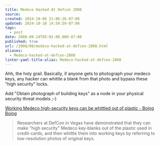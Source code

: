 ```yaml
---
title: Medeco Hacked At Defcon 2008
source: 
created: 2024-10-06 21:06:26-07:00
updated: 2024-10-10 14:59:59-07:00
tags:
  - post
date: 2008-08-24T05:01:00.000-07:00
published: true
url: /2008/08/medeco-hacked-at-defcon-2008.html
aliases:
  - Medeco-hacked-at-defcon-2008
linter-yaml-title-alias: Medeco-hacked-at-defcon-2008
---
```



Ahh, the holy grail. Basically, if anyone gets to photograph your medeco keys, any hacker can whittle a blank from that photo and bypass these "high security" locks.  
  
Add "Obtain photograph of building keys" as a node in your physical security threat models ;-)  
  
[Working Medeco high-security keys can be whittled out of plastic - Boing Boing](http://www.boingboing.net/2008/08/08/working-medeco-highs.html)  

> Researchers at DefCon in Vegas have demonstrated that they can make "high security" Medeco key-blanks out of the plastic used in credit-cards, and then whittle them into working keys by referring to low-resolution photos of original keys.